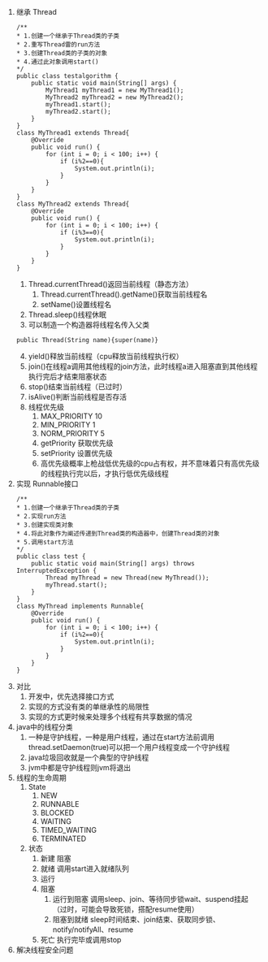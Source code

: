 1. 继承 Thread
    ```
    /**
    * 1.创建一个继承于Thread类的子类
    * 2.重写Thread雷的run方法
    * 3.创建Thread类的子类的对象
    * 4.通过此对象调用start()
    */
    public class testalgorithm {
        public static void main(String[] args) {
            MyThread1 myThread1 = new MyThread1();
            MyThread2 myThread2 = new MyThread2();
            myThread1.start();
            myThread2.start();
        }
    }
    class MyThread1 extends Thread{
        @Override
        public void run() {
            for (int i = 0; i < 100; i++) {
                if (i%2==0){
                    System.out.println(i);
                }
            }
        }
    }
    class MyThread2 extends Thread{
        @Override
        public void run() {
            for (int i = 0; i < 100; i++) {
                if (i%3==0){
                    System.out.println(i);
                }
            }
        }
    }
    ```
    1. Thread.currentThread()返回当前线程（静态方法）
        1. Thread.currentThread().getName()获取当前线程名
        2. setName()设置线程名
    2. Thread.sleep()线程休眠
    3. 可以制造一个构造器将线程名传入父类
    ```
    public Thread(String name){super(name)}
    ```
    4. yield()释放当前线程（cpu释放当前线程执行权）
    5. join()在线程a调用其他线程的join方法，此时线程a进入阻塞直到其他线程执行完后才结束阻塞状态
    6. stop()结束当前线程（已过时）
    7. isAlive()判断当前线程是否存活
    8. 线程优先级
        1. MAX_PRIORITY 10
        2. MIN_PRIORITY 1
        3. NORM_PRIORITY 5
        4. getPriority 获取优先级
        5. setPriority 设置优先级
        6. 高优先级概率上枪战低优先级的cpu占有权，并不意味着只有高优先级的线程执行完以后，才执行低优先级线程
2. 实现 Runnable接口
    ```
    /**
    * 1.创建一个继承于Thread类的子类
    * 2.实现run方法
    * 3.创建实现类对象
    * 4.将此对象作为阐述传递到Thread类的构造器中，创建Thread类的对象
    * 5.调用start方法
    */
    public class test {
        public static void main(String[] args) throws InterruptedException {
            Thread myThread = new Thread(new MyThread());
            myThread.start();
        }
    }
    class MyThread implements Runnable{
        @Override
        public void run() {
            for (int i = 0; i < 100; i++) {
                if (i%2==0){
                    System.out.println(i);
                }
            }
        }
    }
    ```
3. 对比
    1. 开发中，优先选择接口方式
    2. 实现的方式没有类的单继承性的局限性
    3. 实现的方式更时候来处理多个线程有共享数据的情况
4. java中的线程分类
    1. 一种是守护线程，一种是用户线程，通过在start方法前调用thread.setDaemon(true)可以把一个用户线程变成一个守护线程
    2. java垃圾回收就是一个典型的守护线程
    3. jvm中都是守护线程则jvm将退出
5. 线程的生命周期
    1. State
        1. NEW
        2. RUNNABLE
        3. BLOCKED
        4. WAITING
        5. TIMED_WAITING
        6. TERMINATED
    2. 状态
        1. 新建 阻塞
        2. 就绪 调用start进入就绪队列
        3. 运行
        4. 阻塞
            1. 运行到阻塞 调用sleep、join、等待同步锁wait、suspend挂起（过时，可能会导致死锁，搭配resume使用）
            2. 阻塞到就绪 sleep时间结束、join结束、获取同步锁、notify/notifyAll、resume
        5. 死亡 执行完毕或调用stop
6. 解决线程安全问题